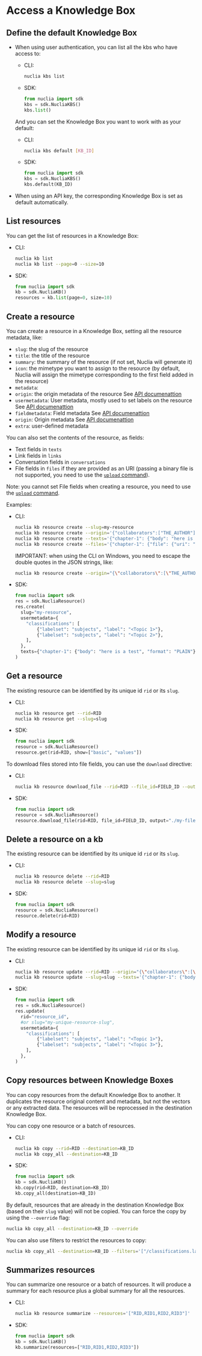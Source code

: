 # Access a Knowledge Box

## Define the default Knowledge Box

- When using user authentication, you can list all the kbs who have access to:

  - CLI:
    ```sh
    nuclia kbs list
    ```
  - SDK:
    ```python
    from nuclia import sdk
    kbs = sdk.NucliaKBS()
    kbs.list()
    ```

  And you can set the Knowledge Box you want to work with as your default:

  - CLI:
    ```sh
    nuclia kbs default [KB_ID]
    ```
  - SDK:
    ```python
    from nuclia import sdk
    kbs = sdk.NucliaKBS()
    kbs.default(KB_ID)
    ```

- When using an API key, the corresponding Knowledge Box is set as default automatically.

## List resources

You can get the list of resources in a Knowledge Box:

- CLI:
  ```sh
  nuclia kb list
  nuclia kb list --page=0 --size=10
  ```
- SDK:
  ```python
  from nuclia import sdk
  kb = sdk.NucliaKB()
  resources = kb.list(page=0, size=10)
  ```

## Create a resource

You can create a resource in a Knowledge Box, setting all the resource metadata, like:

- `slug`: the slug of the resource
- `title`: the title of the resource
- `summary`: the summary of the resource (if not set, Nuclia will generate it)
- `icon`: the mimetype you want to assign to the resource (by default, Nuclia will assign the mimetype corresponding to the first field added in the resource)
- `metadata`:
- `origin`: the origin metadata of the resource
  See [API documenattion](https://docs.nuclia.dev/docs/api#tag/Resources/operation/Create_Resource_kb__kbid__resources_post)
- `usermetadata`: User metadata, mostly used to set labels on the resource
  See [API documenattion](https://docs.nuclia.dev/docs/api#tag/Resources/operation/Create_Resource_kb__kbid__resources_post)
- `fieldmetadata`: Field metadata
  See [API documenattion](https://docs.nuclia.dev/docs/api#tag/Resources/operation/Create_Resource_kb__kbid__resources_post)
- `origin`: Origin metadata
  See [API documenattion](https://docs.nuclia.dev/docs/api#tag/Resources/operation/Create_Resource_kb__kbid__resources_post)
- `extra`: user-defined metadata

You can also set the contents of the resource, as fields:

- Text fields in `texts`
- Link fields in `links`
- Conversation fields in `conversations`
- File fields in `files` if they are provided as an URI (passing a binary file is not supported, you need to use the [`upload` command](./04-upload.md)).

Note: you cannot set File fields when creating a resource, you need to use the [`upload` command](./04-upload.md).

Examples:

- CLI:

  ```sh
  nuclia kb resource create --slug=my-resource
  nuclia kb resource create --origin='{"collaborators":["THE_AUTHOR"]}' --usermetadata='{"classifications": [{"labelset": "SOME_CATEGORY", "label": "SOME_VALUE"}]}'
  nuclia kb resource create --texts='{"chapter-1": {"body": "here is a test", "format": "PLAIN"}'
  nuclia kb resource create --files='{"chapter-1": {"file": {"uri": "https://somewhere.com/file.pdf", "filename": "file.pdf", "contenttype": "application/pdf"}}}'
  ```

  IMPORTANT: when using the CLI on Windows, you need to escape the double quotes in the JSON strings, like:

  ```sh
  nuclia kb resource create --origin="{\"collaborators\":[\"THE_AUTHOR\"]}" --usermetadata="{\"classifications\": [{\"labelset\": \"SOME_CATEGORY\", \"label\": \"SOME_VALUE\"}]}"
  ```

- SDK:

  ```python
  from nuclia import sdk
  res = sdk.NucliaResource()
  res.create(
    slug="my-resource",
    usermetadata={
      "classifications": [
          {"labelset": "subjects", "label": "<Topic 1>"},
          {"labelset": "subjects", "label": "<Topic 2>"},
      ],
    },
    texts={"chapter-1": {"body": "here is a test", "format": "PLAIN"}},
  )
  ```

## Get a resource

The existing resource can be identified by its unique id `rid` or its `slug`.

- CLI:

  ```bash
  nuclia kb resource get --rid=RID
  nuclia kb resource get --slug=slug
  ```

- SDK:
  ```python
  from nuclia import sdk
  resource = sdk.NucliaResource()
  resource.get(rid=RID, show=["basic", "values"])
  ```

To download files stored into file fields, you can use the `download` directive:

- CLI:

  ```bash
  nuclia kb resource download_file --rid=RID --file_id=FIELD_ID --output="./my-file.pdf"
  ```

- SDK:
  ```python
  from nuclia import sdk
  resource = sdk.NucliaResource()
  resource.download_file(rid=RID, file_id=FIELD_ID, output="./my-file.pdf")
  ```

## Delete a resource on a kb

The existing resource can be identified by its unique id `rid` or its `slug`.

- CLI:

  ```bash
  nuclia kb resource delete --rid=RID
  nuclia kb resource delete --slug=slug
  ```

- SDK:
  ```python
  from nuclia import sdk
  resource = sdk.NucliaResource()
  resource.delete(rid=RID)
  ```

## Modify a resource

The existing resource can be identified by its unique id `rid` or its `slug`.

- CLI:

  ```bash
  nuclia kb resource update --rid=RID --origin="{\"collaborators\":[\"AUTHOR_1\",\"AUTHOR_2\"]}"
  nuclia kb resource update --slug=slug --texts='{"chapter-1": {"body": "new chapter content", "format": "PLAIN"}'
  ```

- SDK:

  ```python
  from nuclia import sdk
  res = sdk.NucliaResource()
  res.update(
    rid="resource_id",
    #or slug="my-unique-resource-slug",
    usermetadata={
      "classifications": [
          {"labelset": "subjects", "label": "<Topic 1>"},
          {"labelset": "subjects", "label": "<Topic 3>"},
      ],
    },
  )
  ```

## Copy resources between Knowledge Boxes

You can copy resources from the default Knowledge Box to another.
It duplicates the resource original content and metadata, but not the vectors or any extracted data. The resources will be reprocessed in the destination Knowledge Box.

You can copy one resource or a batch of resources.

- CLI:

  ```bash
  nuclia kb copy --rid=RID --destination=KB_ID
  nuclia kb copy_all --destination=KB_ID
  ```

- SDK:

  ```python
  from nuclia import sdk
  kb = sdk.NucliaKB()
  kb.copy(rid=RID, destination=KB_ID)
  kb.copy_all(destination=KB_ID)
  ```

By default, resources that are already in the destination Knowledge Box (based on their `slug` value) will not be copied. You can force the copy by using the `--override` flag:

```bash
nuclia kb copy_all --destination=KB_ID --override
```

You can also use filters to restrict the resources to copy:

```bash
nuclia kb copy_all --destination=KB_ID --filters='["/classifications.labels/review/done"]'
```

## Summarizes resources

You can summarize one resource or a batch of resources. It will produce a summary for each resource plus a global summary for all the resources.

- CLI:

  ```bash
  nuclia kb resource summarize --resources='["RID,RID1,RID2,RID3"]'
  ```

- SDK:

  ```python
  from nuclia import sdk
  kb = sdk.NucliaKB()
  kb.summarize(resources=["RID,RID1,RID2,RID3"])
  ```

